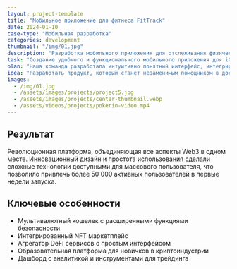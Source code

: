 ```yaml
---
layout: project-template
title: "Мобильное приложение для фитнеса FitTrack"
date: 2024-01-10
case-type: "Мобильная разработка"
categories: development
thumbnail: "/img/01.jpg"
description: "Разработка мобильного приложения для отслеживания физической активности, питания и общего прогресса в достижении фитнес-целей."
task: "Создание удобного и функционального мобильного приложения для iOS и Android, которое поможет пользователям эффективно отслеживать свои тренировки, питание и прогресс."
plan: "Наша команда разработала интуитивно понятный интерфейс, интегрировала датчики активности и GPS, а также создала персонализированную систему рекомендаций на основе активности пользователя."
idea: "Разработать продукт, который станет незаменимым помощником в достижении фитнес-целей благодаря персонализированному подходу и глубокому анализу данных."
images:
  - /img/01.jpg
  - /assets/images/projects/project5.jpg
  - /assets/images/projects/center-thumbnail.webp
  - /assets/videos/projects/pokerin-video.mp4
---
```


## Результат

Революционная платформа, объединяющая все аспекты Web3 в одном месте. Инновационный дизайн и простота использования сделали сложные технологии доступными для массового пользователя, что позволило привлечь более 50 000 активных пользователей в первые недели запуска.

## Ключевые особенности

- Мультивалютный кошелек с расширенными функциями безопасности
- Интегрированный NFT маркетплейс
- Агрегатор DeFi сервисов с простым интерфейсом
- Образовательная платформа для новичков в криптоиндустрии
- Дашборд с аналитикой и инструментами для трейдинга 